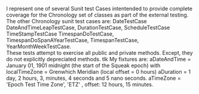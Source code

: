 I represent one of several Sunit test Cases intentended to provide complete coverage  for the Chronology set of classes as part of the external testing. The other Chronology sunit test cases are:
 DateTestCase
 DateAndTimeLeapTestCase,
 DurationTestCase,
 ScheduleTestCase
 TimeStampTestCase
 TimespanDoTestCase, 
 TimespanDoSpanAYearTestCase, 
 TimespanTestCase, 
 YearMonthWeekTestCase.  
These tests attempt to exercise all public and private methods.  Except, they do not explicitly depreciated methods. tlk
My fixtures are:
aDateAndTime = January 01, 1901 midnight (the start of the Squeak epoch) with localTimeZone = Grenwhich Meridian (local offset = 0 hours)
aDuration = 1 day, 2 hours, 3, minutes, 4 seconds and 5 nano seconds.
aTimeZone =  'Epoch Test Time Zone', 'ETZ' , offset: 12 hours, 15 minutes. 